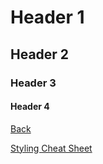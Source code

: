 # Header 1

## Header 2

### Header 3

#### Header 4





[Back](https://github.com/LakeFloridaMN/LFIA)


[Styling Cheat Sheet](https://github.com/adam-p/markdown-here/wiki/Markdown-Cheatsheet)
